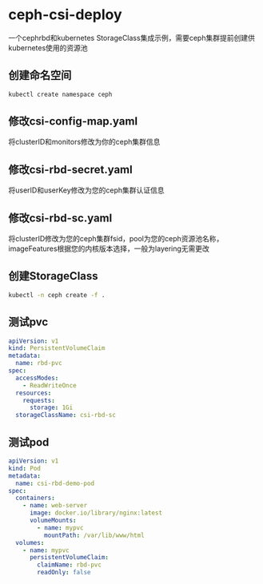 # ceph-csi-deploy
一个cephrbd和kubernetes StorageClass集成示例，需要ceph集群提前创建供kubernetes使用的资源池
## 创建命名空间
```bash
kubectl create namespace ceph
```
## 修改csi-config-map.yaml
将clusterID和monitors修改为你的ceph集群信息
## 修改csi-rbd-secret.yaml
将userID和userKey修改为您的ceph集群认证信息
## 修改csi-rbd-sc.yaml
将clusterID修改为您的ceph集群fsid，pool为您的ceph资源池名称，imageFeatures根据您的内核版本选择，一般为layering无需更改
## 创建StorageClass
```bash
kubectl -n ceph create -f .
``` 
## 测试pvc
```yaml
apiVersion: v1
kind: PersistentVolumeClaim
metadata:
  name: rbd-pvc
spec:
  accessModes:
    - ReadWriteOnce
  resources:
    requests:
      storage: 1Gi
  storageClassName: csi-rbd-sc
```
## 测试pod
```yaml
apiVersion: v1
kind: Pod
metadata:
  name: csi-rbd-demo-pod
spec:
  containers:
    - name: web-server
      image: docker.io/library/nginx:latest
      volumeMounts:
        - name: mypvc
          mountPath: /var/lib/www/html
  volumes:
    - name: mypvc
      persistentVolumeClaim:
        claimName: rbd-pvc
        readOnly: false
```
